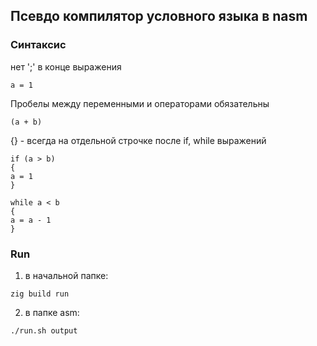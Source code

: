 ## Псевдо компилятор условного языка в nasm
### Синтаксис
нет ';' в конце выражения
```
a = 1
```

Пробелы между переменными и операторами обязательны
```
(a + b)
```

{} - всегда на отдельной строчке
после if, while выражений
```
if (a > b)
{
a = 1
}
```
```
while a < b
{
a = a - 1
}
```
### Run
1) в начальной папке:
  ```
  zig build run
  ```
  
2) в папке asm:
  ```
  ./run.sh output
  ```
